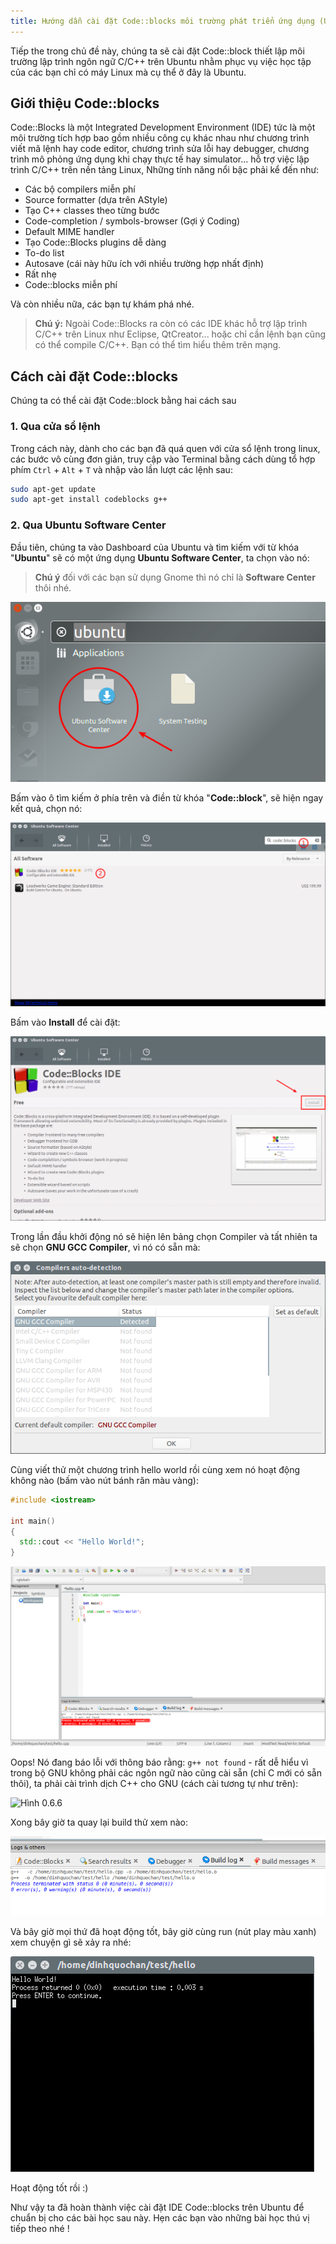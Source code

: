 ```yaml
---
title: Hướng dẫn cài đặt Code::blocks môi trường phát triển ứng dụng (Ubuntu)
---
```


Tiếp the trong chủ đề này, chúng ta sẽ cài đặt Code::block thiết lập môi
trường lập trình ngôn ngữ C/C++ trên Ubuntu nhằm phục vụ việc học tập của các
bạn chỉ  có máy Linux mà cụ thể ở đây là Ubuntu.

## Giới thiệu Code::blocks

Code::Blocks là một Integrated Development Environment (IDE) tức là một môi
trường tích hợp bao gồm nhiều công cụ khác nhau như chương trình viết mã
lệnh hay code editor, chương trình sửa lỗi hay debugger, chương trình mô phỏng
ứng dụng khi chạy thực tế hay simulator... hỗ trợ việc lập trình C/C++ trên
nền tảng Linux, Những tính năng nổi bậc phải kể đến như:

  * Các bộ compilers miễn phí
  * Source formatter (dựa trên AStyle)
  * Tạo C++ classes theo từng bước
  * Code-completion / symbols-browser (Gợi ý Coding)
  * Default MIME handler
  * Tạo Code::Blocks plugins dễ dàng
  * To-do list
  * Autosave (cái này hữu ích với nhiều trường hợp nhất định)
  * Rất nhẹ
  * Code::blocks miễn phí

Và còn nhiều nữa, các bạn tự khám phá nhé.

> **Chú ý:** Ngoài Code::Blocks ra còn có các IDE khác hỗ trợ lập trình C/C++
> trên Linux như Eclipse, QtCreator... hoặc chỉ cần lệnh bạn cũng có thể compile
> C/C++. Bạn có thể tìm hiểu thêm trên mạng.

## Cách cài đặt Code::blocks

Chúng ta có thể cài đặt Code::block bằng hai cách sau

### 1. Qua cửa sổ lệnh

Trong cách này, dành cho các bạn đã quá quen với cửa sổ lệnh trong linux,
các bước vô cùng đơn giản, truy cập vào Terminal bằng cách dùng tổ hợp phím
`Ctrl` + `Alt` + `T` và nhập vào lần lượt các lệnh sau:

```bash
sudo apt-get update
sudo apt-get install codeblocks g++
```

### 2. Qua Ubuntu Software Center

Đầu tiên, chúng ta vào Dashboard của Ubuntu và tìm kiếm với từ khóa
"**Ubuntu**" sẽ có một ứng dụng **Ubuntu Software Center**, ta chọn vào nó:

> **Chú ý** đối  với các bạn sử dụng Gnome thì nó chỉ là **Software Center**
> thôi nhé.

![Hình 0.6.1](./codeblock-001.png?raw=true)

Bấm vào ô tìm kiếm ở phía trên và điền từ khóa "**Code::block**",
sẽ hiện ngay kết quả, chọn nó:

![Hình 0.6.2](./codeblock-002.png?raw=true)

Bấm vào **Install** để cài đặt:

![Hình 0.6.3](./codeblock-003.png?raw=true)

Trong lần đầu khởi động nó sẽ hiện lên bảng chọn Compiler và tất nhiên ta sẽ
chọn **GNU GCC Compiler**, vì nó có sẵn mà:

![Hình 0.6.4](./codeblock-004.png?raw=true)

Cùng viết thử một chương trình hello world rồi cùng xem nó hoạt động không nào
(bấm vào nút bánh răn màu vàng):

```cpp
#include <iostream>

int main()
{
  std::cout << "Hello World!";
}
```

![Hình 0.6.5](./codeblock-005.png?raw=true)

Oops! Nó đang báo lỗi với thông báo rằng: `g++ not found` - rất dễ hiểu vì
trong bộ GNU không phải các ngôn ngữ nào cũng cài sẵn (chỉ C mới có sẵn thôi),
ta phải cài trình dịch C++ cho GNU (cách cài tương tự như trên):

![Hình 0.6.6](./codeblocks-006.png?raw=true)

Xong bây giờ ta quay lại build thử xem nào:

![Hình 0.6.7](./codeblock-007.png?raw=true)

Và bây giờ mọi thứ đã hoạt động tốt, bây giờ cùng run (nút play màu xanh)
xem chuyện gì sẽ xảy ra nhé:

![Hình 0.6.8](./codeblock-008.png?raw=true)

Hoạt động tốt rồi :)

Như vậy ta đã hoàn thành việc cài đặt IDE Code::blocks trên Ubuntu để chuẩn bị
cho các bài học sau này.
Hẹn các bạn vào những bài học thú vị tiếp theo nhé !
